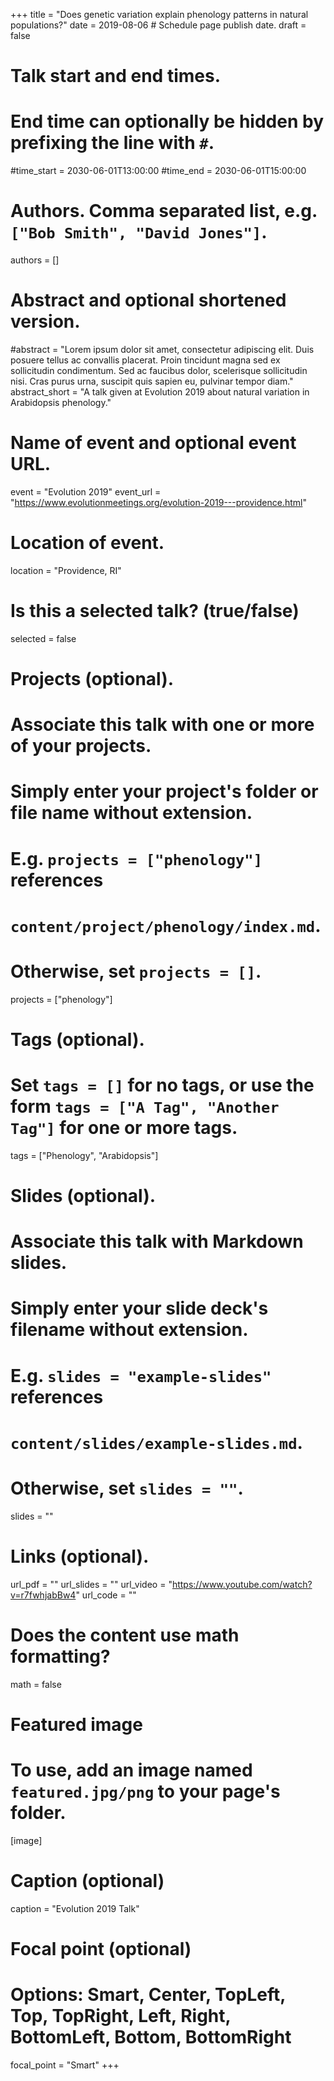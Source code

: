 +++
title = "Does genetic variation explain phenology patterns in natural populations?"
date = 2019-08-06  # Schedule page publish date.
draft = false

# Talk start and end times.
#   End time can optionally be hidden by prefixing the line with `#`.
#time_start = 2030-06-01T13:00:00
#time_end = 2030-06-01T15:00:00

# Authors. Comma separated list, e.g. `["Bob Smith", "David Jones"]`.
authors = []

# Abstract and optional shortened version.
#abstract = "Lorem ipsum dolor sit amet, consectetur adipiscing elit. Duis posuere tellus ac convallis placerat. Proin tincidunt magna sed ex sollicitudin condimentum. Sed ac faucibus dolor, scelerisque sollicitudin nisi. Cras purus urna, suscipit quis sapien eu, pulvinar tempor diam."
abstract_short = "A talk given at Evolution 2019 about natural variation in Arabidopsis phenology."

# Name of event and optional event URL.
event = "Evolution 2019"
event_url = "https://www.evolutionmeetings.org/evolution-2019---providence.html"

# Location of event.
location = "Providence, RI"

# Is this a selected talk? (true/false)
selected = false

# Projects (optional).
#   Associate this talk with one or more of your projects.
#   Simply enter your project's folder or file name without extension.
#   E.g. `projects = ["phenology"]` references 
#   `content/project/phenology/index.md`.
#   Otherwise, set `projects = []`.
projects = ["phenology"]

# Tags (optional).
#   Set `tags = []` for no tags, or use the form `tags = ["A Tag", "Another Tag"]` for one or more tags.
tags = ["Phenology", "Arabidopsis"]

# Slides (optional).
#   Associate this talk with Markdown slides.
#   Simply enter your slide deck's filename without extension.
#   E.g. `slides = "example-slides"` references 
#   `content/slides/example-slides.md`.
#   Otherwise, set `slides = ""`.
slides = ""

# Links (optional).
url_pdf = ""
url_slides = ""
url_video = "https://www.youtube.com/watch?v=r7fwhjabBw4"
url_code = ""

# Does the content use math formatting?
math = false

# Featured image
# To use, add an image named `featured.jpg/png` to your page's folder. 
[image]
  # Caption (optional)
  caption = "Evolution 2019 Talk"

  # Focal point (optional)
  # Options: Smart, Center, TopLeft, Top, TopRight, Left, Right, BottomLeft, Bottom, BottomRight
  focal_point = "Smart"
+++



